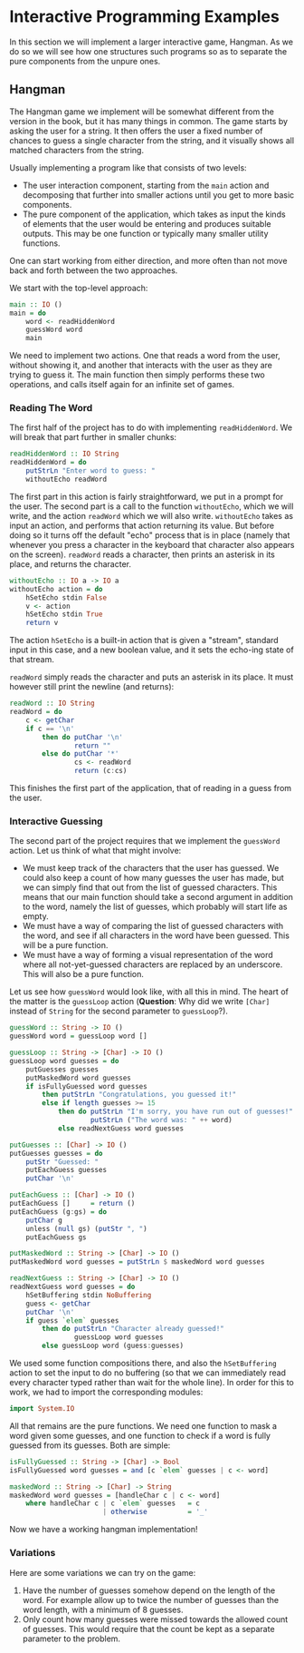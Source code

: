 # Interactive Programming Examples

In this section we will implement a larger interactive game, Hangman. As we do so we will see how one structures such programs so as to separate the pure components from the unpure ones.

## Hangman

The Hangman game we implement will be somewhat different from the version in the book, but it has many things in common. The game starts by asking the user for a string. It then offers the user a fixed number of chances to guess a single character from the string, and it visually shows all matched characters from the string.

Usually implementing a program like that consists of two levels:

- The user interaction component, starting from the `main` action and decomposing that further into smaller actions until you get to more basic components.
- The pure component of the application, which takes as input the kinds of elements that the user would be entering and produces suitable outputs. This may be one function or typically many smaller utility functions.

One can start working from either direction, and more often than not move back and forth between the two approaches.

We start with the top-level approach:
```haskell
main :: IO ()
main = do
    word <- readHiddenWord
    guessWord word
    main
```
We need to implement two actions. One that reads a word from the user, without showing it, and another that interacts with the user as they are trying to guess it. The main function then simply performs these two operations, and calls itself again for an infinite set of games.

### Reading The Word

The first half of the project has to do with implementing `readHiddenWord`. We will break that part further in smaller chunks:
```haskell
readHiddenWord :: IO String
readHiddenWord = do
    putStrLn "Enter word to guess: "
    withoutEcho readWord
```
The first part in this action is fairly straightforward, we put in a prompt for the user. The second part is a call to the function `withoutEcho`, which we will write, and the action `readWord` which we will also write. `withoutEcho` takes as input an action, and performs that action returning its value. But before doing so it turns off the default "echo" process that is in place (namely that whenever you press a character in the keyboard that character also appears on the screen). `readWord` reads a character, then prints an asterisk in its place, and returns the character.
```haskell
withoutEcho :: IO a -> IO a
withoutEcho action = do
    hSetEcho stdin False
    v <- action
    hSetEcho stdin True
    return v
```
The action `hSetEcho` is a built-in action that is given a "stream", standard input in this case, and a new boolean value, and it sets the echo-ing state of that stream.

`readWord` simply reads the character and puts an asterisk in its place. It must however still print the newline (and returns):
```haskell
readWord :: IO String
readWord = do
    c <- getChar
    if c == '\n'
        then do putChar '\n'
                return ""
        else do putChar '*'
                cs <- readWord
                return (c:cs)
```

This finishes the first part of the application, that of reading in a guess from the user.

### Interactive Guessing

The second part of the project requires that we implement the `guessWord` action. Let us think of what that might involve:

- We must keep track of the characters that the user has guessed. We could also keep a count of how many guesses the user has made, but we can simply find that out from the list of guessed characters. This means that our main function should take a second argument in addition to the word, namely the list of guesses, which probably will start life as empty.
- We must have a way of comparing the list of guessed characters with the word, and see if all characters in the word have been guessed. This will be a pure function.
- We must have a way of forming a visual representation of the word where all not-yet-guessed characters are replaced by an underscore. This will also be a pure function.

Let us see how `guessWord` would look like, with all this in mind. The heart of the matter is the `guessLoop` action (**Question**: Why did we write `[Char]` instead of `String` for the second parameter to `guessLoop`?).
```haskell
guessWord :: String -> IO ()
guessWord word = guessLoop word []

guessLoop :: String -> [Char] -> IO ()
guessLoop word guesses = do
    putGuesses guesses
    putMaskedWord word guesses
    if isFullyGuessed word guesses
        then putStrLn "Congratulations, you guessed it!"
        else if length guesses >= 15
            then do putStrLn "I'm sorry, you have run out of guesses!"
                    putStrLn ("The word was: " ++ word)
            else readNextGuess word guesses

putGuesses :: [Char] -> IO ()
putGuesses guesses = do
    putStr "Guessed: "
    putEachGuess guesses
    putChar '\n'

putEachGuess :: [Char] -> IO ()
putEachGuess []     = return ()
putEachGuess (g:gs) = do
    putChar g
    unless (null gs) (putStr ", ")
    putEachGuess gs

putMaskedWord :: String -> [Char] -> IO ()
putMaskedWord word guesses = putStrLn $ maskedWord word guesses

readNextGuess :: String -> [Char] -> IO ()
readNextGuess word guesses = do
    hSetBuffering stdin NoBuffering
    guess <- getChar
    putChar '\n'
    if guess `elem` guesses
        then do putStrLn "Character already guessed!"
                guessLoop word guesses
        else guessLoop word (guess:guesses)
```

We used some function compositions there, and also the `hSetBuffering` action to set the input to do no buffering (so that we can immediately read every character typed rather than wait for the whole line). In order for this to work, we had to import the corresponding modules:
```haskell
import System.IO
```

All that remains are the pure functions. We need one function to mask a word given some guesses, and one function to check if a word is fully guessed from its guesses. Both are simple:
```haskell
isFullyGuessed :: String -> [Char] -> Bool
isFullyGuessed word guesses = and [c `elem` guesses | c <- word]

maskedWord :: String -> [Char] -> String
maskedWord word guesses = [handleChar c | c <- word]
    where handleChar c | c `elem` guesses   = c
                       | otherwise          = '_'
```

Now we have a working hangman implementation!

### Variations

Here are some variations we can try on the game:

1. Have the number of guesses somehow depend on the length of the word. For example allow up to twice the number of guesses than the word length, with a minimum of 8 guesses.
2. Only count how many guesses were missed towards the allowed count of guesses. This would require that the count be kept as a separate parameter to the problem.
